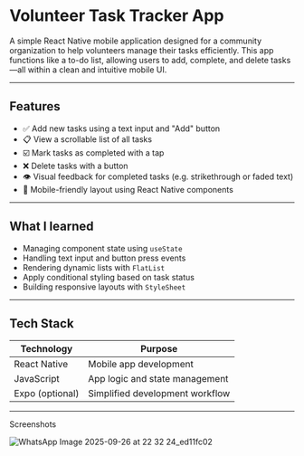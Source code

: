 # Volunteer Task Tracker App

A simple React Native mobile application designed for a community organization to help volunteers manage their tasks efficiently. This app functions like a to-do list, allowing users to add, complete, and delete tasks—all within a clean and intuitive mobile UI.

---

##  Features

- ✅ Add new tasks using a text input and "Add" button
- 📋 View a scrollable list of all tasks
- ☑️ Mark tasks as completed with a tap
- ❌ Delete tasks with a button
- 👁️ Visual feedback for completed tasks (e.g. strikethrough or faded text)
- 📱 Mobile-friendly layout using React Native components

---

## What I learned

- Managing component state using `useState`
- Handling text input and button press events
- Rendering dynamic lists with `FlatList`
- Apply conditional styling based on task status
- Building responsive layouts with `StyleSheet`

---

##  Tech Stack

| Technology      | Purpose                          |
|----------------|----------------------------------|
| React Native    | Mobile app development           |
| JavaScript      | App logic and state management   |
| Expo (optional) | Simplified development workflow  |

---
Screenshots


![WhatsApp Image 2025-09-26 at 22 32 24_ed11fc02](https://github.com/user-attachments/assets/c1b90fbd-a1bd-4280-bdc6-1dcfbaee730c)


